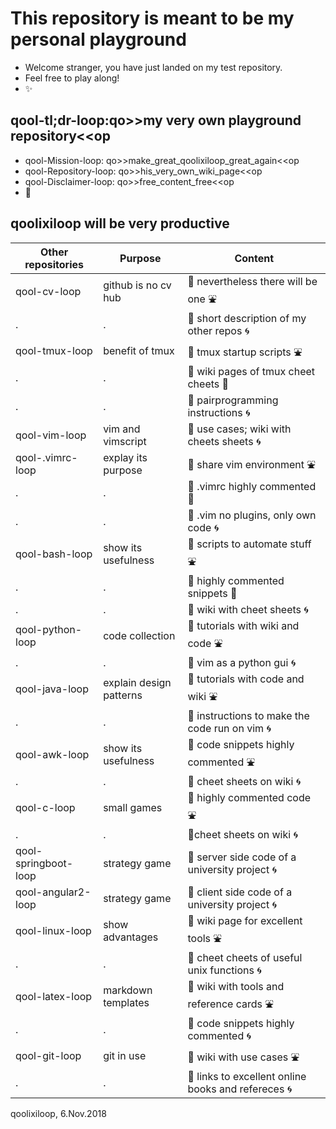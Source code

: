 # This repository is meant to be my personal playground
* Welcome stranger, you have just landed on my test repository. 
* Feel free to play along! 
* :sparkles:

## qool-tl;dr-loop:qo>>my very own playground repository<<op
* qool-Mission-loop: qo>>make_great_qoolixiloop_great_again<<op
* qool-Repository-loop: qo>>his_very_own_wiki_page<<op
* qool-Disclaimer-loop: qo>>free_content_free<<op
* :revolving_hearts:

## qoolixiloop will be very productive

Other repositories   | Purpose                 | Content                                                                   |
---------------------| ------------------------------------- | ----------------------------------------------------------- |
qool-cv-loop         | github is no cv hub      | :gem: nevertheless there will be one                          :fountain:
.                    | .                        | :gem: short description of my other repos                     :cyclone:
qool-tmux-loop       | benefit of tmux          | :gem: tmux startup scripts                                    :fountain: 
.                    | .                        | :gem: wiki pages of tmux cheet cheets :whale: 
.                    | .                        | :gem: pairprogramming instructions :cyclone: 
qool-vim-loop        | vim and vimscript        | :gem: use cases; wiki with cheets sheets :cyclone:
qool-.vimrc-loop     | explay its purpose       | :gem: share vim environment :fountain: 
.                    | .                        | :gem: .vimrc highly commented :whale: 
.                    | .                        | :gem: .vim no plugins, only own code :cyclone:
qool-bash-loop       | show its usefulness      | :gem: scripts to automate stuff :fountain: 
.                    | .                        | :gem: highly commented snippets :whale: 
.                    | .                        | :gem: wiki with cheet sheets :cyclone:
qool-python-loop     | code collection          | :gem: tutorials with wiki and code :fountain: 
.                    | .                        | :gem: vim as a python gui :cyclone:
qool-java-loop       | explain design patterns  | :gem: tutorials with code and wiki :fountain: 
.                    | .                        | :gem: instructions to make the code run on vim :cyclone:
qool-awk-loop        | show its usefulness      | :gem: code snippets highly commented :fountain: 
.                    | .                        | :gem: cheet sheets on wiki :cyclone:
qool-c-loop          | small games              | :gem: highly commented code :fountain: 
.                    | .                        | :gem:cheet sheets on wiki :cyclone:
qool-springboot-loop | strategy game            | :gem: server side code of a university project :cyclone:
qool-angular2-loop   | strategy game            | :gem: client side code of a university project :cyclone:
qool-linux-loop      | show advantages          | :gem: wiki page for excellent tools :fountain: 
.                    | .                        | :gem: cheet cheets of useful unix functions :cyclone:
qool-latex-loop      | markdown templates       | :gem: wiki with tools and reference cards :fountain: 
.                    | .                        | :gem: code snippets highly commented :cyclone:
qool-git-loop        | git in use               | :gem: wiki with use cases :fountain: 
.                    | .                        | :gem: links to excellent online books and refereces :cyclone:

qoolixiloop, 6.Nov.2018
